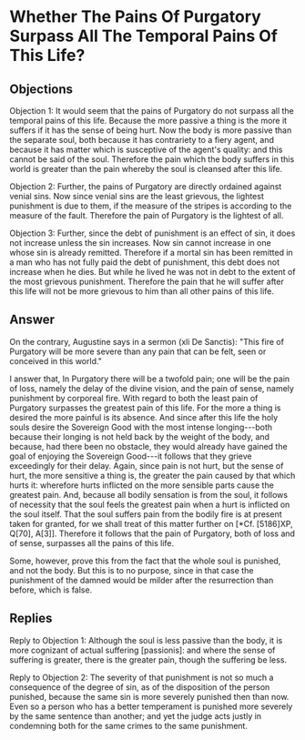 # Whether The Pains Of Purgatory Surpass All The Temporal Pains Of This Life?

## Objections

Objection 1: It would seem that the pains of Purgatory do not surpass all the temporal pains of this life. Because the more passive a thing is the more it suffers if it has the sense of being hurt. Now the body is more passive than the separate soul, both because it has contrariety to a fiery agent, and because it has matter which is susceptive of the agent's quality: and this cannot be said of the soul. Therefore the pain which the body suffers in this world is greater than the pain whereby the soul is cleansed after this life.

Objection 2: Further, the pains of Purgatory are directly ordained against venial sins. Now since venial sins are the least grievous, the lightest punishment is due to them, if the measure of the stripes is according to the measure of the fault. Therefore the pain of Purgatory is the lightest of all.

Objection 3: Further, since the debt of punishment is an effect of sin, it does not increase unless the sin increases. Now sin cannot increase in one whose sin is already remitted. Therefore if a mortal sin has been remitted in a man who has not fully paid the debt of punishment, this debt does not increase when he dies. But while he lived he was not in debt to the extent of the most grievous punishment. Therefore the pain that he will suffer after this life will not be more grievous to him than all other pains of this life.

## Answer

On the contrary, Augustine says in a sermon (xli De Sanctis): "This fire of Purgatory will be more severe than any pain that can be felt, seen or conceived in this world."

I answer that, In Purgatory there will be a twofold pain; one will be the pain of loss, namely the delay of the divine vision, and the pain of sense, namely punishment by corporeal fire. With regard to both the least pain of Purgatory surpasses the greatest pain of this life. For the more a thing is desired the more painful is its absence. And since after this life the holy souls desire the Sovereign Good with the most intense longing---both because their longing is not held back by the weight of the body, and because, had there been no obstacle, they would already have gained the goal of enjoying the Sovereign Good---it follows that they grieve exceedingly for their delay. Again, since pain is not hurt, but the sense of hurt, the more sensitive a thing is, the greater the pain caused by that which hurts it: wherefore hurts inflicted on the more sensible parts cause the greatest pain. And, because all bodily sensation is from the soul, it follows of necessity that the soul feels the greatest pain when a hurt is inflicted on the soul itself. That the soul suffers pain from the bodily fire is at present taken for granted, for we shall treat of this matter further on [*Cf. [5186]XP, Q[70], A[3]]. Therefore it follows that the pain of Purgatory, both of loss and of sense, surpasses all the pains of this life.

Some, however, prove this from the fact that the whole soul is punished, and not the body. But this is to no purpose, since in that case the punishment of the damned would be milder after the resurrection than before, which is false.

## Replies

Reply to Objection 1: Although the soul is less passive than the body, it is more cognizant of actual suffering [passionis]: and where the sense of suffering is greater, there is the greater pain, though the suffering be less.

Reply to Objection 2: The severity of that punishment is not so much a consequence of the degree of sin, as of the disposition of the person punished, because the same sin is more severely punished then than now. Even so a person who has a better temperament is punished more severely by the same sentence than another; and yet the judge acts justly in condemning both for the same crimes to the same punishment.